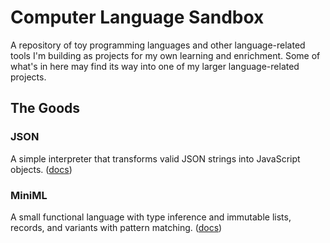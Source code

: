 # Computer Language Sandbox

A repository of toy programming languages and other language-related tools I'm building as projects for my own learning and enrichment. Some of what's in here may find its way into one of my larger language-related projects.

## The Goods

### JSON

A simple interpreter that transforms valid JSON strings into JavaScript objects. ([docs](json/README.md))

### MiniML

A small functional language with type inference and immutable lists, records, and variants with pattern matching. ([docs](miniml/README.md))

